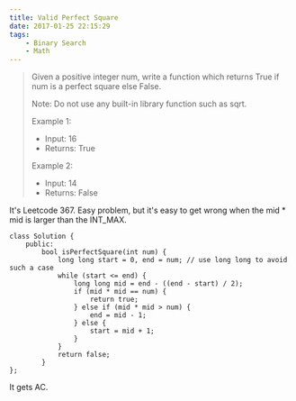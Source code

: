 ```yaml
---
title: Valid Perfect Square
date: 2017-01-25 22:15:29
tags:
    - Binary Search
    - Math
---
```


> Given a positive integer num, write a function which returns True if num is a perfect square else False.
>
> Note: Do not use any built-in library function such as sqrt.
>
> Example 1:
> + Input: 16
> + Returns: True
>
> Example 2:
> + Input: 14
> + Returns: False

<!--more-->

It's Leetcode 367. Easy problem, but it's easy to get wrong when the mid * mid is larger than the INT_MAX.

```
class Solution {
    public:
        bool isPerfectSquare(int num) {
            long long start = 0, end = num; // use long long to avoid such a case
            while (start <= end) {
                long long mid = end - ((end - start) / 2);
                if (mid * mid == num) {
                    return true;
                } else if (mid * mid > num) {
                    end = mid - 1;
                } else {
                    start = mid + 1;
                }
            }
            return false;
        }
};
```

It gets AC.
